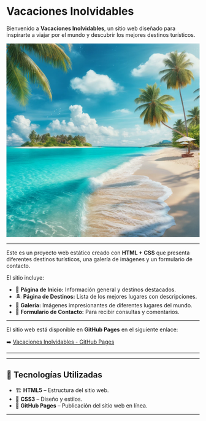 # Vacaciones Inolvidables

Bienvenido a **Vacaciones Inolvidables**, un sitio web diseñado para inspirarte a viajar por el mundo y descubrir los mejores destinos turísticos.

![Banner del Sitio](fotos/playa.jpg)

---


Este es un proyecto web estático creado con **HTML + CSS** que presenta diferentes destinos turísticos, una galería de imágenes y un formulario de contacto.

El sitio incluye:
- 🌴 **Página de Inicio:** Información general y destinos destacados.
- 🏝️ **Página de Destinos:** Lista de los mejores lugares con descripciones.
- 📸 **Galería:** Imágenes impresionantes de diferentes lugares del mundo.
- 📩 **Formulario de Contacto:** Para recibir consultas y comentarios.

---


El sitio web está disponible en **GitHub Pages** en el siguiente enlace:

➡️ [Vacaciones Inolvidables - GitHub Pages](https://TU-USUARIO.github.io/practica2pat/)  

---

---

## 🎨 **Tecnologías Utilizadas**
- 🏗 **HTML5** – Estructura del sitio web.
- 🎨 **CSS3** – Diseño y estilos.
- 🚀 **GitHub Pages** – Publicación del sitio web en línea.

---
